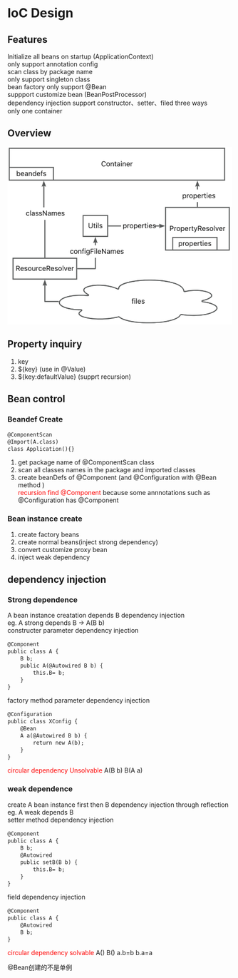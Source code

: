 # IoC Design
## Features
Initialize all beans on startup (ApplicationContext)  
only support annotation config  
scan class by package name  
only support singleton class  
bean factory only support @Bean  
suppport customize bean (BeanPostProcessor)  
dependency injection support constructor、setter、filed three ways   
only one container
## Overview
![](./ioc_overview.jpg)
## Property inquiry 
1. key  
2. ${key}  (use in @Value)  
3. ${key:defaultValue} (supprt recursion)
## Bean control
### Beandef Create
```
@ComponentScan
@Import(A.class)
class Application(){}
```
1. get package name of @ComponentScan class 
2. scan all classes names in the package and imported classes
3. create beanDefs of @Component (and @Configuration with @Bean method )  
<font color=red> recursion find @Component </font> because some annnotations such as @Configuration has @Component
### Bean instance create
1. create factory beans
2. create normal beans(inject strong dependency)
3. convert customize proxy bean 
4. inject weak dependency
## dependency injection
### Strong dependence
A bean instance  creatation depends B dependency injection  
eg.  A strong depends B ->  A(B b)   
constructer  parameter  dependency injection
````
@Component
public class A {
    B b;
    public A(@Autowired B b) {
        this.B= b;
    }
}
````
factory method  parameter   dependency injection
````
@Configuration
public class XConfig {
    @Bean
    A a(@Autowired B b) {
        return new A(b);
    }
}
````
<font color=red>circular dependency  Unsolvable</font>
A(B b)  B(A a)
### weak dependence
create A bean instance first then B dependency injection through reflection  
eg.  A weak depends B  
setter method    dependency injection
````
@Component
public class A {
    B b;
    @Autowired 
    public setB(B b) {
        this.B= b;
    }
}
````
field   dependency injection
````
@Component
public class A {
    @Autowired 
    B b;
}
````
<font color=red>circular dependency  solvable</font>
A()  B() a.b=b b.a=a

@Bean创建的不是单例


